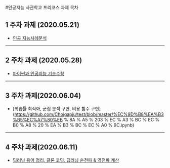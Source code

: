 #인공지능 사관학교 프리코스 과제 목차
## 1 주차 과제 (2020.05.21)
* [인공 지능사례분석](https://github.com/Choigapju/test/blob/master/%EC%9D%B8%EA%B3%B5%EC%A7%80%EB%8A%A5%201%EC%A3%BC%EC%B0%A8%20%EA%B3%BC%EC%A0%9C.ipynb)
--------------------------

## 2 주차 과제 (2020.05.28)
* [파이썬과 인공지능 기초수학](https://github.com/Choigapju/test/blob/master/%EC%9D%B8%EA%B3%B5%EC%A7%80%EB%8A%A5%202%EC%A3%BC%EC%B0%A8%20%EA%B3%BC%EC%A0%9C.ipynb)
------------------------------
## 3 주차 과제(2020.06.04)
* [학습률 최적화, 군집 분석 구현, 비용 함수 구현] (https://github.com/Choigapju/test/blob/master/%EC%9D%B8%EA%B3%B5%EC%A7%80%EB % 8A % A5 % 203 % EC % A3 % BC % EC % B0 % A8 % 20 % EA % B3 % BC % EC % A0 % 9C.ipynb)
------------------------------------
## 4 주차 과제(2020.06.11)
* [딥러닝 용어 정리, 클론 코딩, 딥러닝 순전파 & 역전파 계산](https://github.com/Choigapju/test/blob/master/%EC%9D%B8%EA%B3%B5%EC%A7%80%EB%8A%A5%204%EC%A3%BC%EC%B0%A8%20%EA%B3%BC%EC%A0%9C.ipynb)
